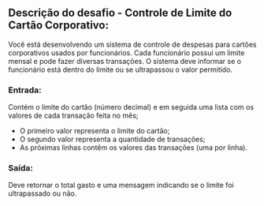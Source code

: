 ## Descrição do desafio - Controle de Limite do Cartão Corporativo:

Você está desenvolvendo um sistema de controle de despesas para cartões corporativos usados por funcionários. Cada funcionário possui um limite mensal e pode fazer diversas transações. O sistema deve informar se o funcionário está dentro do limite ou se ultrapassou o valor permitido.


### Entrada:

Contém o limite do cartão (número decimal) e em seguida uma lista com os valores de cada transação feita no mês;
- O primeiro valor representa o limite do cartão;
- O segundo valor representa a quantidade de transações;
- As próximas linhas contêm os valores das transações (uma por linha).


### Saída:

Deve retornar o total gasto e uma mensagem indicando se o limite foi ultrapassado ou não.